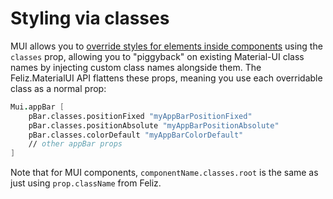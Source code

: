 # Styling via classes

MUI allows you to [override styles for elements inside components](https://mui.com/material-ui/guides/api/#css-classes) using the `classes` prop, allowing you to "piggyback" on existing Material-UI class names by injecting custom class names alongside them. The Feliz.MaterialUI API flattens these props, meaning you use each overridable class as a normal prop:

```fsharp
Mui.appBar [
    pBar.classes.positionFixed "myAppBarPositionFixed"
    pBar.classes.positionAbsolute "myAppBarPositionAbsolute"
    pBar.classes.colorDefault "myAppBarColorDefault"
    // other appBar props
]
```

Note that for MUI components,  `componentName.classes.root` is the same as  just using `prop.className` from Feliz.
